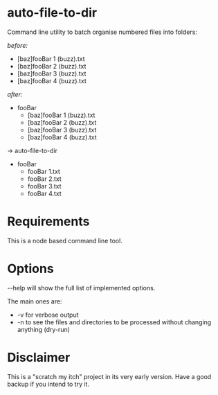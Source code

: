auto-file-to-dir
================

Command line utility to batch organise numbered files into folders:

*before:*

- [baz]fooBar 1 (buzz).txt
- [baz]fooBar 2 (buzz).txt
- [baz]fooBar 3 (buzz).txt
- [baz]fooBar 4 (buzz).txt

*after:*

- fooBar
    - [baz]fooBar 1 (buzz).txt
    - [baz]fooBar 2 (buzz).txt
    - [baz]fooBar 3 (buzz).txt
    - [baz]fooBar 4 (buzz).txt

-> auto-file-to-dir 

- fooBar
    -  fooBar 1.txt
    -  fooBar 2.txt
    -  fooBar 3.txt
    -  fooBar 4.txt

# Requirements

This is a node based command line tool.

# Options

--help will show the full list of implemented options.

The main ones are:

- -v for verbose output
- -n to see the files and directories to be processed without changing anything (dry-run)

# Disclaimer

This is a "scratch my itch" project in its very early version. Have a good backup if you intend to try it.
